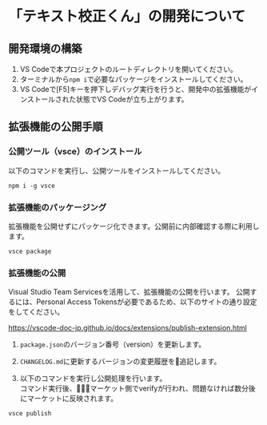 # 「テキスト校正くん」の開発について

## 開発環境の構築

1. VS Codeで本プロジェクトのルートディレクトリを開いてください。
2. ターミナルから`npm i`で必要なパッケージをインストールしてください。
3. VS Codeで[F5]キーを押下しデバッグ実行を行うと、開発中の拡張機能がインストールされた状態でVS Codeが立ち上がります。

## 拡張機能の公開手順

### 公開ツール（vsce）のインストール

以下のコマンドを実行し、公開ツールをインストールしてください。

```shell
npm i -g vsce
```

### 拡張機能のパッケージング

拡張機能を公開せずにパッケージ化できます。公開前に内部確認する際に利用します。

```shell
vsce package
````

### 拡張機能の公開

Visual Studio Team Servicesを活用して、拡張機能の公開を行います。
公開するには、Personal Access Tokensが必要であるため、以下のサイトの通り設定をしてください。

https://vscode-doc-jp.github.io/docs/extensions/publish-extension.html

1. `package.json`のバージョン番号（version）を更新します。

2. `CHANGELOG.md`に更新するバージョンの変更履歴を追記します。

3. 以下のコマンドを実行し公開処理を行います。  
  コマンド実行後、マーケット側でverifyが行われ、問題なければ数分後にマーケットに反映されます。
  ```shell
  vsce publish
  ```
